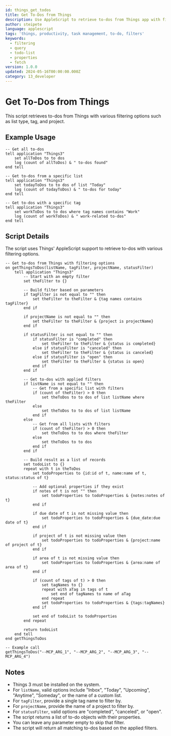 ```yaml
---
id: things_get_todos
title: Get To-Dos from Things
description: Use AppleScript to retrieve to-dos from Things app with filtering options
author: steipete
language: applescript
tags: 'things, productivity, task management, to-do, filters'
keywords:
  - filtering
  - query
  - todo-list
  - properties
  - fetch
version: 1.0.0
updated: 2024-05-16T00:00:00.000Z
category: 13_developer
---
```


# Get To-Dos from Things

This script retrieves to-dos from Things with various filtering options such as list type, tag, and project.

## Example Usage

```applescript
-- Get all to-dos
tell application "Things3"
    set allToDos to to dos
    log (count of allToDos) & " to-dos found"
end tell

-- Get to-dos from a specific list
tell application "Things3"
    set todayToDos to to dos of list "Today"
    log (count of todayToDos) & " to-dos for today"
end tell

-- Get to-dos with a specific tag
tell application "Things3"
    set workToDos to to dos where tag names contains "Work"
    log (count of workToDos) & " work-related to-dos"
end tell
```

## Script Details

The script uses Things' AppleScript support to retrieve to-dos with various filtering options.

```applescript
-- Get to-dos from Things with filtering options
on getThingsToDos(listName, tagFilter, projectName, statusFilter)
    tell application "Things3"
        -- Start with an empty filter
        set theFilter to {}
        
        -- Build filter based on parameters
        if tagFilter is not equal to "" then
            set theFilter to theFilter & {tag names contains tagFilter}
        end if
        
        if projectName is not equal to "" then
            set theFilter to theFilter & {project is projectName}
        end if
        
        if statusFilter is not equal to "" then
            if statusFilter is "completed" then
                set theFilter to theFilter & {status is completed}
            else if statusFilter is "canceled" then
                set theFilter to theFilter & {status is canceled}
            else if statusFilter is "open" then
                set theFilter to theFilter & {status is open}
            end if
        end if
        
        -- Get to-dos with applied filters
        if listName is not equal to "" then
            -- Get from a specific list with filters
            if (count of theFilter) > 0 then
                set theToDos to to dos of list listName where theFilter
            else
                set theToDos to to dos of list listName
            end if
        else
            -- Get from all lists with filters
            if (count of theFilter) > 0 then
                set theToDos to to dos where theFilter
            else
                set theToDos to to dos
            end if
        end if
        
        -- Build result as a list of records
        set todoList to {}
        repeat with t in theToDos
            set todoProperties to {id:id of t, name:name of t, status:status of t}
            
            -- Add optional properties if they exist
            if notes of t is not "" then
                set todoProperties to todoProperties & {notes:notes of t}
            end if
            
            if due date of t is not missing value then
                set todoProperties to todoProperties & {due_date:due date of t}
            end if
            
            if project of t is not missing value then
                set todoProperties to todoProperties & {project:name of project of t}
            end if
            
            if area of t is not missing value then
                set todoProperties to todoProperties & {area:name of area of t}
            end if
            
            if (count of tags of t) > 0 then
                set tagNames to {}
                repeat with aTag in tags of t
                    set end of tagNames to name of aTag
                end repeat
                set todoProperties to todoProperties & {tags:tagNames}
            end if
            
            set end of todoList to todoProperties
        end repeat
        
        return todoList
    end tell
end getThingsToDos

-- Example call
getThingsToDos("--MCP_ARG_1", "--MCP_ARG_2", "--MCP_ARG_3", "--MCP_ARG_4")
```

## Notes

- Things 3 must be installed on the system.
- For `listName`, valid options include "Inbox", "Today", "Upcoming", "Anytime", "Someday", or the name of a custom list.
- For `tagFilter`, provide a single tag name to filter by.
- For `projectName`, provide the name of a project to filter by.
- For `statusFilter`, valid options are "completed", "canceled", or "open".
- The script returns a list of to-do objects with their properties.
- You can leave any parameter empty to skip that filter.
- The script will return all matching to-dos based on the applied filters.
